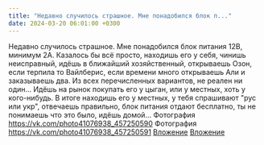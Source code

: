```yaml
---
title: "Недавно случилось страшное. Мне понадобился блок п..."
date: 2024-03-20 06:01:00 +0300
---
```


Недавно случилось страшное. Мне понадобился блок питания 12В, минимум 2А.
Казалось бы всё просто, находишь его у себя, чинишь неисправный, идёшь в ближайший хозяйственный, открываешь Озон, если терпила то Вайлберис, если времени много открываешь Али и заказываешь два.
Из всех перечисленных вариантов, не реален ни один...
Идёшь на рынок покупать его у цыган, или у местных, хоть у кого-нибудь. В итоге находишь его у местных, у тебя спрашивают "рус или укр", отвечаешь правильно, блок питания отдают бесплатно, ты не понимаешь что это было, идёшь домой...
Фотография
<a class="vk-attach" href="https://vk.com/photo41076938_457250590">https://vk.com/photo41076938_457250590</a>
Фотография
<a class="vk-attach" href="https://vk.com/photo41076938_457250591">https://vk.com/photo41076938_457250591</a>
<a class="vk-attach" href="https://vk.com/photo41076938_457250590">Вложение</a>
<a class="vk-attach" href="https://vk.com/photo41076938_457250591">Вложение</a>
